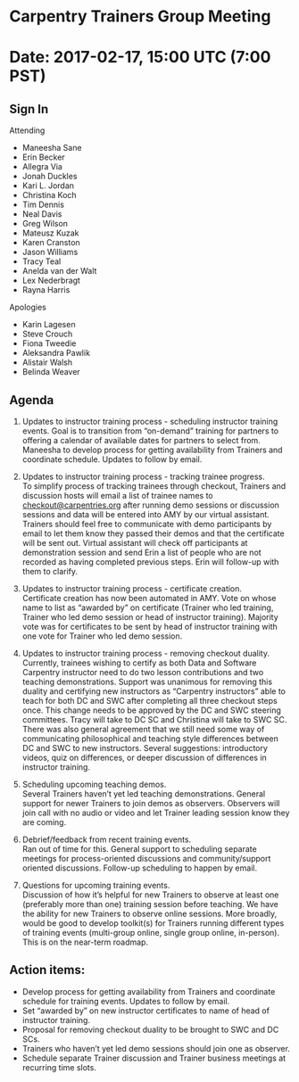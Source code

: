 # Carpentry Trainers Group Meeting

# Date: 2017-02-17, 15:00 UTC (7:00 PST)

## Sign In  

Attending    
- Maneesha Sane  
- Erin Becker  
- Allegra Via  
- Jonah Duckles  
- Kari L. Jordan  
- Christina Koch  
- Tim Dennis  
- Neal Davis  
- Greg Wilson  
- Mateusz Kuzak  
- Karen Cranston  
- Jason Williams  
- Tracy Teal  
- Anelda van der Walt  
- Lex Nederbragt  
- Rayna Harris  

Apologies  
- Karin Lagesen  
- Steve Crouch  
- Fiona Tweedie  
- Aleksandra Pawlik  
- Alistair Walsh  
- Belinda Weaver  

## Agenda  
1) Updates to instructor training process - scheduling instructor training events.
Goal is to transition from “on-demand” training for partners to offering a calendar of available dates for partners to select from. Maneesha to develop process for getting availability from Trainers and coordinate schedule. Updates to follow by email.

2) Updates to instructor training process - tracking trainee progress.  
To simplify process of tracking trainees through checkout, Trainers and discussion hosts will email a list of trainee names to checkout@carpentries.org after running demo sessions or discussion sessions and data will be entered into AMY by our virtual assistant. Trainers should feel free to communicate with demo participants by email to let them know they passed their demos and that the certificate will be sent out. Virtual assistant will check off participants at demonstration session and send Erin a list of people who are not recorded as having completed previous steps. Erin will follow-up with them to clarify.

3) Updates to instructor training process - certificate creation.  
Certificate creation has now been automated in AMY. Vote on whose name to list as “awarded by” on certificate (Trainer who led training, Trainer who led demo session or head of instructor training). Majority vote was for certificates to be sent by head of instructor training with one vote for Trainer who led demo session. 

4) Updates to instructor training process - removing checkout duality.  
Currently, trainees wishing to certify as both Data and Software Carpentry instructor need to do two lesson contributions and two teaching demonstrations. Support was unanimous for removing this duality and certifying new instructors as “Carpentry instructors” able to teach for both DC and SWC after completing all three checkout steps once. This change needs to be approved by the DC and SWC steering committees. Tracy will take to DC SC and Christina will take to SWC SC. There was also general agreement that we still need some way of communicating philosophical and teaching style differences between DC and SWC to new instructors. Several suggestions: introductory videos, quiz on differences, or deeper discussion of differences in instructor training.

5) Scheduling upcoming teaching demos.  
Several Trainers haven’t yet led teaching demonstrations. General support for newer Trainers to join demos as observers. Observers will join call with no audio or video and let Trainer leading session know they are coming.

5) Debrief/feedback from recent training events.  
Ran out of time for this. General support to scheduling separate meetings for process-oriented discussions and community/support oriented discussions. Follow-up scheduling to happen by email.

6) Questions for upcoming training events.  
Discussion of how it’s helpful for new Trainers to observe at least one (preferably more than one) training session before teaching. We have the ability for new Trainers to observe online sessions. More broadly, would be good to develop toolkit(s) for Trainers running different types of training events (multi-group online, single group online, in-person). This is on the near-term roadmap.

## Action items:  
- Develop process for getting availability from Trainers and coordinate schedule for training events. Updates to follow by email.  
- Set “awarded by” on new instructor certificates to name of head of instructor training.  
- Proposal for removing checkout duality to be brought to SWC and DC SCs.  
- Trainers who haven’t yet led demo sessions should join one as observer.  
- Schedule separate Trainer discussion and Trainer business meetings at recurring time slots.  


